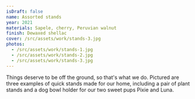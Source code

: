 ```yaml
---
isDraft: false
name: Assorted stands
year: 2021
materials: Sapele, cherry, Peruvian walnut
finish: Dewaxed shellac
cover: /src/assets/work/stands-3.jpg
photos:
  - /src/assets/work/stands-1.jpg
  - /src/assets/work/stands-2.jpg
  - /src/assets/work/stands-3.jpg
---
```


Things deserve to be off the ground, so that's what we do. Pictured are three examples of quick stands made for our home, including a pair of plant stands and a dog bowl holder for our two sweet pups Pixie and Luna.
